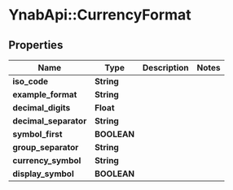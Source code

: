 # YnabApi::CurrencyFormat

## Properties
Name | Type | Description | Notes
------------ | ------------- | ------------- | -------------
**iso_code** | **String** |  | 
**example_format** | **String** |  | 
**decimal_digits** | **Float** |  | 
**decimal_separator** | **String** |  | 
**symbol_first** | **BOOLEAN** |  | 
**group_separator** | **String** |  | 
**currency_symbol** | **String** |  | 
**display_symbol** | **BOOLEAN** |  | 


